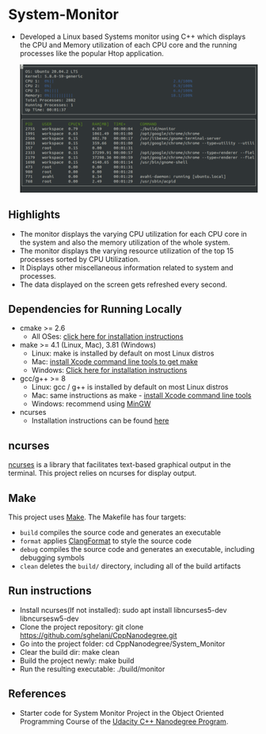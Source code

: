 # System-Monitor
* Developed a Linux based Systems monitor using C++ which displays the CPU and Memory utilization of each CPU core and the running processes like the popular Htop application.

  ![System Monitor](images/SystemMonitorShot.png)

## Highlights
* The monitor displays the varying CPU utilization for each CPU core in the system and also the memory utilization of the whole system.
* The monitor displays the varying resource utilization of the top 15 processes sorted by CPU Utilization.
* It Displays other miscellaneous information related to system and processes.
* The data displayed on the screen gets refreshed every second.

## Dependencies for Running Locally
* cmake >= 2.6
  * All OSes: [click here for installation instructions](https://cmake.org/install/)
* make >= 4.1 (Linux, Mac), 3.81 (Windows)
  * Linux: make is installed by default on most Linux distros
  * Mac: [install Xcode command line tools to get make](https://developer.apple.com/xcode/features/)
  * Windows: [Click here for installation instructions](http://gnuwin32.sourceforge.net/packages/make.htm)
* gcc/g++ >= 8
  * Linux: gcc / g++ is installed by default on most Linux distros
  * Mac: same instructions as make - [install Xcode command line tools](https://developer.apple.com/xcode/features/)
  * Windows: recommend using [MinGW](http://www.mingw.org/)
* ncurses
  * Installation instructions can be found [here](https://www.cyberciti.biz/faq/linux-install-ncurses-library-headers-on-debian-ubuntu-centos-fedora/)

## ncurses
[ncurses](https://www.gnu.org/software/ncurses/) is a library that facilitates text-based graphical output in the terminal. This project relies on ncurses for display output.

## Make
This project uses [Make](https://www.gnu.org/software/make/). The Makefile has four targets:
* `build` compiles the source code and generates an executable
* `format` applies [ClangFormat](https://clang.llvm.org/docs/ClangFormat.html) to style the source code
* `debug` compiles the source code and generates an executable, including debugging symbols
* `clean` deletes the `build/` directory, including all of the build artifacts

## Run instructions
* Install ncurses(If not installed): sudo apt install libncurses5-dev libncursesw5-dev
* Clone the project repository: git clone https://github.com/sghelani/CppNanodegree.git
* Go into the project folder: cd CppNanodegree/System_Monitor
* Clear the build dir: make clean
* Build the project newly: make build
* Run the resulting executable: ./build/monitor

## References
* Starter code for System Monitor Project in the Object Oriented Programming Course of the [Udacity C++ Nanodegree Program](https://www.udacity.com/course/c-plus-plus-nanodegree--nd213). 

